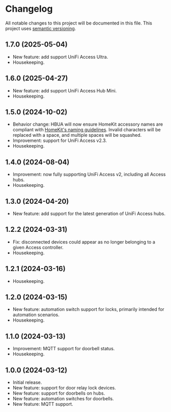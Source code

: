 # Changelog

All notable changes to this project will be documented in this file. This project uses [semantic versioning](https://semver.org/).

## 1.7.0 (2025-05-04)
  * New feature: add support UniFi Access Ultra.
  * Housekeeping.

## 1.6.0 (2025-04-27)
  * New feature: add support UniFi Access Hub Mini.
  * Housekeeping.

## 1.5.0 (2024-10-02)
  * Behavior change: HBUA will now ensure HomeKit accessory names are compliant with [HomeKit's naming guidelines](https://developer.apple.com/design/human-interface-guidelines/homekit#Help-people-choose-useful-names). Invalid characters will be replaced with a space, and multiple spaces will be squashed.
  * Improvement: support for UniFi Access v2.3.
  * Housekeeping.

## 1.4.0 (2024-08-04)
  * Improvement: now fully supporting UniFi Access v2, including all Access hubs.
  * Housekeeping.

## 1.3.0 (2024-04-20)
  * New feature: add support for the latest generation of UniFi Access hubs.

## 1.2.2 (2024-03-31)
  * Fix: disconnected devices could appear as no longer belonging to a given Access controller.
  * Housekeeping.

## 1.2.1 (2024-03-16)
  * Housekeeping.

## 1.2.0 (2024-03-15)
  * New feature: automation switch support for locks, primarily intended for automation scenarios.
  * Housekeeping.

## 1.1.0 (2024-03-13)
  * Improvement: MQTT support for doorbell status.
  * Housekeeping.

## 1.0.0 (2024-03-12)
  * Initial release.
  * New feature: support for door relay lock devices.
  * New feature: support for doorbells on hubs.
  * New feature: automation switches for doorbells.
  * New feature: MQTT support.
